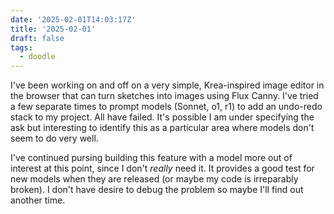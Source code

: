 ```yaml
---
date: '2025-02-01T14:03:17Z'
title: '2025-02-01'
draft: false
tags:
  - doodle
---
```


I've been working on and off on a very simple, Krea-inspired image editor in the browser that can turn sketches into images using Flux Canny.
I've tried a few separate times to prompt models (Sonnet, o1, r1) to add an undo-redo stack to my project.
All have failed.
It's possible I am under specifying the ask but interesting to identify this as a particular area where models don't seem to do very well.

I've continued pursing building this feature with a model more out of interest at this point, since I don't _really_ need it.
It provides a good test for new models when they are released (or maybe my code is irreparably broken).
I don't have desire to debug the problem so maybe I'll find out another time.
